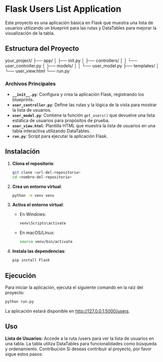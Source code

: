 # Flask Users List Application

Este proyecto es una aplicación básica en Flask que muestra una lista de usuarios utilizando un blueprint para las rutas y DataTables para mejorar la visualización de la tabla.

## Estructura del Proyecto

your_project/ ├── app/ │ ├── init.py │ ├── controllers/ │ │ └── user_controller.py │ ├── models/ │ │ └── user_model.py ├── templates/ │ └── user_view.html └── run.py


### Archivos Principales

- **`__init__.py`**: Configura y crea la aplicación Flask, registrando los blueprints.
- **`user_controller.py`**: Define las rutas y la lógica de la vista para mostrar la lista de usuarios.
- **`user_model.py`**: Contiene la función `get_users()` que devuelve una lista estática de usuarios para propósitos de prueba.
- **`user_view.html`**: Plantilla HTML que muestra la lista de usuarios en una tabla interactiva utilizando DataTables.
- **`run.py`**: Script para ejecutar la aplicación Flask.

## Instalación

1. **Clona el repositorio**:
    ```bash
    git clone <url-del-repositorio>
    cd <nombre-del-repositorio>
    ```

2. **Crea un entorno virtual**:
    ```bash
    python -m venv venv
    ```

3. **Activa el entorno virtual**:
    - En Windows:
        ```bash
        venv\Scripts\activate
        ```
    - En macOS/Linux:
        ```bash
        source venv/bin/activate
        ```

4. **Instala las dependencias**:
    ```bash
    pip install Flask
    ```

## Ejecución

Para iniciar la aplicación, ejecuta el siguiente comando en la raíz del proyecto:

```bash
python run.py
```

La aplicación estará disponible en http://127.0.0.1:5000/users.

## Uso
**Lista de Usuarios:** Accede a la ruta /users para ver la lista de usuarios en una tabla. La tabla utiliza DataTables para funcionalidades como búsqueda y ordenamiento.
Contribución
Si deseas contribuir al proyecto, por favor sigue estos pasos:

